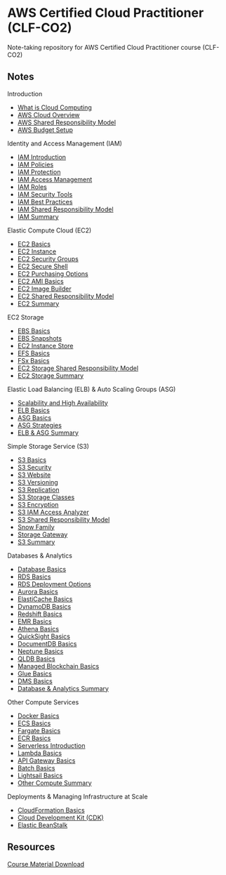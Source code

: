 # AWS Certified Cloud Practitioner (CLF-CO2)

Note-taking repository for AWS Certified Cloud Practitioner course (CLF-CO2)

## Notes

Introduction

- [What is Cloud Computing](./docs/cloud_computing.md)
- [AWS Cloud Overview](./docs/aws_overview.md)
- [AWS Shared Responsibility Model](./docs/aws_shared_responsibility.md)
- [AWS Budget Setup](./docs/aws_budget_setup.md)

Identity and Access Management (IAM)

- [IAM Introduction](./docs/iam/iam_introduction.md)
- [IAM Policies](./docs/iam/iam_policies.md)
- [IAM Protection](./docs/iam/iam_protection.md)
- [IAM Access Management](./docs/iam/iam_access_management.md)
- [IAM Roles](./docs/iam/iam_roles.md)
- [IAM Security Tools](./docs/iam/iam_security_tools.md)
- [IAM Best Practices](./docs/iam/iam_best_practices.md)
- [IAM Shared Responsibility Model](./docs/iam/iam_shared_responsibility.md)
- [IAM Summary](./docs/iam/iam_summary.md)

Elastic Compute Cloud (EC2)

- [EC2 Basics](./docs/ec2/ec2_basics.md)
- [EC2 Instance](./docs/ec2/ec2_instance.md)
- [EC2 Security Groups](./docs/ec2/ec2_security_groups.md)
- [EC2 Secure Shell](./docs/ec2/ec2_secure_shell.md)
- [EC2 Purchasing Options](./docs/ec2/ec2_purchasing_options.md)
- [EC2 AMI Basics](./docs/ec2/ec2_ami_basics.md)
- [EC2 Image Builder](./docs/ec2/ec2_image_builder.md)
- [EC2 Shared Responsibility Model](./docs/ec2/ec2_shared_responsibility.md)
- [EC2 Summary](./docs/ec2/ec2_summary.md)

EC2 Storage

- [EBS Basics](./docs/ec2_storage/ebs_basics.md)
- [EBS Snapshots](./docs/ec2_storage/ebs_snapshots.md)
- [EC2 Instance Store](./docs/ec2_storage/ec2_instance_store.md)
- [EFS Basics](./docs/ec2_storage/efs_basics.md)
- [FSx Basics](./docs/ec2_storage/fsx_basics.md)
- [EC2 Storage Shared Responsibility Model](./docs/ec2_storage/ec2_storage_shared_responsibility.md)
- [EC2 Storage Summary](./docs/ec2_storage/ec2_storage_summary.md)

Elastic Load Balancing (ELB) & Auto Scaling Groups (ASG)

- [Scalability and High Availability](./docs/elb/scalability_and_high_availability.md)
- [ELB Basics](./docs/elb/elb_basics.md)
- [ASG Basics](./docs/elb/asg_basics.md)
- [ASG Strategies](./docs/elb/asg_strategies.md)
- [ELB & ASG Summary](./docs/elb/elb_and_asg_summary.md)

Simple Storage Service (S3)

- [S3 Basics](./docs/s3/s3_basics.md)
- [S3 Security](./docs/s3/s3_security.md)
- [S3 Website](./docs/s3/s3_website.md)
- [S3 Versioning](./docs/s3/s3_versioning.md)
- [S3 Replication](./docs/s3/s3_replication.md)
- [S3 Storage Classes](./docs/s3/s3_storage_classes.md)
- [S3 Encryption](./docs/s3/s3_encryption.md)
- [S3 IAM Access Analyzer](./docs/s3/s3_iam_access_analyzer.md)
- [S3 Shared Responsibility Model](./docs/s3/s3_shared_responsibility.md)
- [Snow Family](./docs/s3/snow_family.md)
- [Storage Gateway](./docs/s3/storage_gateway.md)
- [S3 Summary](./docs/s3/s3_summary.md)

Databases & Analytics

- [Database Basics](./docs/database/database_basics.md)
- [RDS Basics](./docs/database/rds_basics.md)
- [RDS Deployment Options](./docs/database/rds_deployment.md)
- [Aurora Basics](./docs/database/aurora_basics.md)
- [ElastiCache Basics](./docs/database/elasticache_basics.md)
- [DynamoDB Basics](./docs/database/dynamodb_basics.md)
- [Redshift Basics](./docs/database/redshift_basics.md)
- [EMR Basics](./docs/database/emr_basics.md)
- [Athena Basics](./docs/database/athena_basics.md)
- [QuickSight Basics](./docs/database/quicksight_basics.md)
- [DocumentDB Basics](./docs/database/documentdb_basics.md)
- [Neptune Basics](./docs/database/neptune_basics.md)
- [QLDB Basics](./docs/database/qldb_basics.md)
- [Managed Blockchain Basics](./docs/database/managed_blockchain_basics.md)
- [Glue Basics](./docs/database/glue_basics.md)
- [DMS Basics](./docs/database/dms_basics.md)
- [Database & Analytics Summary](./docs/database/database_summary.md)

Other Compute Services

- [Docker Basics](./docs/compute/docker_basics.md)
- [ECS Basics](./docs/compute/ecs_basics.md)
- [Fargate Basics](./docs/compute/fargate_basics.md)
- [ECR Basics](./docs/compute/ecr_basics.md)
- [Serverless Introduction](./docs/compute/serverless_introduction.md)
- [Lambda Basics](./docs/compute/lambda_basics.md)
- [API Gateway Basics](./docs/compute/api_gateway_basics.md)
- [Batch Basics](./docs/compute/batch_basics.md)
- [Lightsail Basics](./docs/compute/lightsail_basics.md)
- [Other Compute Summary](./docs/compute/other_compute_summary.md)

Deployments & Managing Infrastructure at Scale

- [CloudFormation Basics](./docs/deploy/cloudformation_basics.md)
- [Cloud Development Kit (CDK)](./docs/deploy/cdk.md)
- [Elastic BeanStalk](./docs/deploy/elastic_beanstalk.md)

## Resources

[Course Material Download](https://courses.datacumulus.com/downloads/certified-cloud-practitioner-zb2/)
